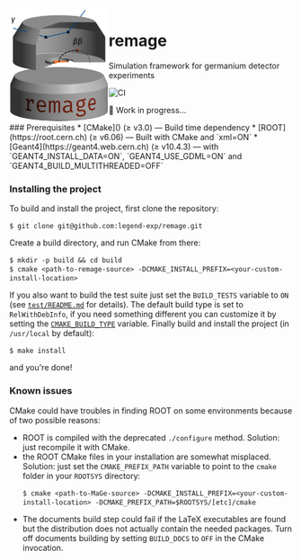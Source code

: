<img src=".github/remage-logo.png" alt="remage logo" align="left" height="200">

# remage

Simulation framework for germanium detector experiments

![CI](https://github.com/gipert/remage/workflows/CI/badge.svg)

🚧 Work in progress...

<p></p>
### Prerequisites
* [CMake]() (≥ v3.0) — Build time dependency
* [ROOT](https://root.cern.ch) (≥ v6.06) — Built with CMake and `xml=ON`
* [Geant4](https://geant4.web.cern.ch) (≥ v10.4.3) — with `GEANT4_INSTALL_DATA=ON`, `GEANT4_USE_GDML=ON` and `GEANT4_BUILD_MULTITHREADED=OFF`

### Installing the project
To build and install the project, first clone the repository:
```console
$ git clone git@github.com:legend-exp/remage.git
```
Create a build directory, and run CMake from there:
```console
$ mkdir -p build && cd build
$ cmake <path-to-remage-source> -DCMAKE_INSTALL_PREFIX=<your-custom-install-location>
```
If you also want to build the test suite just set the `BUILD_TESTS` variable to
`ON` (see [`test/README.md`](test/README.md) for details). The default build
type is set to `RelWithDebInfo`, if you need something different you can
customize it by setting the
[`CMAKE_BUILD_TYPE`](https://cmake.org/cmake/help/latest/variable/CMAKE_BUILD_TYPE.html)
variable. Finally build and install the project (in `/usr/local` by default):
```console
$ make install
```
and you're done!

### Known issues
CMake could have troubles in finding ROOT on some environments because of two
possible reasons:
* ROOT is compiled with the deprecated `./configure` method. Solution: just
  recompile it with CMake.
* the ROOT CMake files in your installation are somewhat misplaced. Solution:
  just set the `CMAKE_PREFIX_PATH` variable to point to the `cmake` folder in
  your `ROOTSYS` directory:
  ```console
  $ cmake <path-to-MaGe-source> -DCMAKE_INSTALL_PREFIX=<your-custom-install-location> -DCMAKE_PREFIX_PATH=$ROOTSYS/[etc]/cmake
  ```
* The documents build step could fail if the LaTeX executables are found but
  the distribution does not actually contain the needed packages. Turn off
  documents building by setting `BUILD_DOCS` to `OFF` in the CMake invocation.

